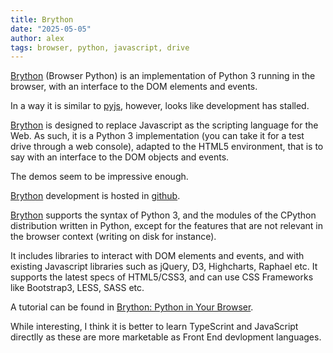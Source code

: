 ```yaml
---
title: Brython
date: "2025-05-05"
author: alex
tags: browser, python, javascript, drive
---
```

[Brython][br] (Browser Python) is an implementation of Python 3 running in the browser,
with an interface to the DOM elements and events.

In a way it is similar to [pyjs][pj], however, looks like development has stalled.

[Brython][br] is designed to replace Javascript as the scripting language for the Web. As
such, it is a Python 3 implementation (you can take it for a test drive through a web console),
adapted to the HTML5 environment, that is to say with an interface to the DOM objects and events.

The demos seem to be impressive enough.

[Brython][br] development is hosted in [github][gh].

[Brython][br] supports the syntax of Python 3, and the modules of the CPython distribution
written in Python, except for the features that are not relevant in the browser context
(writing on disk for instance).

It includes libraries to interact with DOM elements and events, and with existing Javascript
libraries such as jQuery, D3, Highcharts, Raphael etc. It supports the latest specs of
HTML5/CSS3, and can use CSS Frameworks like Bootstrap3, LESS, SASS etc.

A tutorial can be found in [Brython: Python in Your Browser][tutorial].

While interesting, I think it is better to learn TypeScrint and JavaScript directlly as
these are more marketable as Front End devlopment languages.


  [gh]: https://github.com/brython-dev/brython
  [br]: https://brython.info/index.html
  [tutorial]: https://realpython.com/brython-python-in-browser/
  [pj]: http://pyjs.org/
  
  